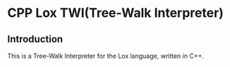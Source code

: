 # CPP Lox TWI(Tree-Walk Interpreter)

## Introduction
This is a Tree-Walk Interpreter for the Lox language, written in C++.